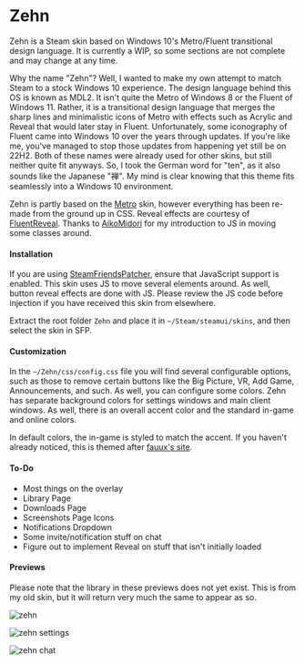 # Zehn
Zehn is a Steam skin based on Windows 10's Metro/Fluent transitional design language. It is currently a WIP, so some sections are not complete and may change at any time.

Why the name "Zehn"? Well, I wanted to make my own attempt to match Steam to a stock Windows 10 experience. The design language behind this OS is known as MDL2. It isn't quite the Metro of Windows 8 or the Fluent of Windows 11. Rather, it is a transitional design language that merges the sharp lines and minimalistic icons of Metro with effects such as Acrylic and Reveal that would later stay in Fluent. Unfortunately, some iconography of Fluent came into Windows 10 over the years through updates. If you're like me, you've managed to stop those updates from happening yet still be on 22H2. Both of these names were already used for other skins, but still neither quite fit anyways. So, I took the German word for "ten", as it also sounds like the Japanese "禅". My mind is clear knowing that this theme fits seamlessly into a Windows 10 environment.

Zehn is partly based on the [Metro](https://steamcommunity.com/groups/metroskin) skin, however everything has been re-made from the ground up in CSS. Reveal effects are courtesy of [FluentReveal](https://github.com/aleversn/FluentReveal). Thanks to [AikoMidori](https://github.com/AikoMidori/SteamSkins) for my introduction to JS in moving some classes around.

#### Installation
If you are using [SteamFriendsPatcher](https://github.com/PhantomGamers/SFP/releases), ensure that JavaScript support is enabled. This skin uses JS to move several elements around. As well, button reveal effects are done with JS. Please review the JS code before injection if you have received this skin from elsewhere.

Extract the root folder `Zehn` and place it in `~/Steam/steamui/skins`, and then select the skin in SFP.

#### Customization
In the `~/Zehn/css/config.css` file you will find several configurable options, such as those to remove certain buttons like the Big Picture, VR, Add Game, Announcements, and such. As well, you can configure some colors. Zehn has separate background colors for settings windows and main client windows. As well, there is an overall accent color and the standard in-game and online colors.

In default colors, the in-game is styled to match the accent. If you haven't already noticed, this is themed after [fauux's site](https://fauux.neocities.org/).

#### To-Do
- Most things on the overlay
- Library Page
- Downloads Page
- Screenshots Page Icons
- Notifications Dropdown
- Some invite/notification stuff on chat
- Figure out to implement Reveal on stuff that isn't initially loaded

#### Previews
Please note that the library in these previews does not yet exist. This is from my old skin, but it will return very much the same to appear as so.

![zehn](https://cdn.discordapp.com/attachments/729991202778251317/1128805252137754705/zehn.png)

![zehn settings](https://cdn.discordapp.com/attachments/729991202778251317/1128817047690813440/zehn-settings.png)

![zehn chat](https://cdn.discordapp.com/attachments/729991202778251317/1128813573045506198/zehn-chat.gif)